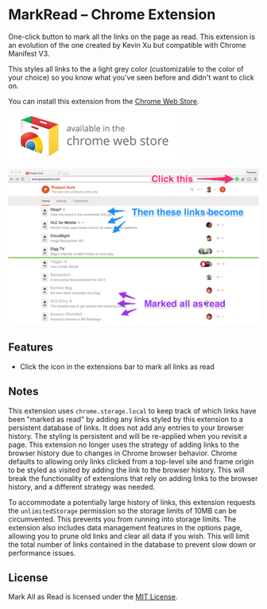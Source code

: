 # MarkRead – Chrome Extension

One-click button to mark all the links on the page as read. This extension is an evolution of the one created by Kevin Xu but compatible with Chrome Manifest V3.

This styles all links to the a light grey color (customizable to the color of your choice) so you know what you've seen before and didn't want to click on. 

You can install this extension from the [Chrome Web Store](https://chrome.google.com/webstore/detail/MarkRead/leabfebnoebcmlcefkiehdnclldlghmi).

[![MarkRead on Chrome Web Store](screenshots/webstore.png)](https://chrome.google.com/webstore/detail/MarkRead/leabfebnoebcmlcefkiehdnclldlghmi)

[![Screenshot](screenshots/screenshot.png)](https://chrome.google.com/webstore/detail/MarkRead/leabfebnoebcmlcefkiehdnclldlghmi)

## Features

- Click the icon in the extensions bar to mark all links as read

## Notes

This extension uses `chrome.storage.local` to keep track of which links have been "marked as read" by adding any links styled by this extension to a persistent database of links. It does not add any entries to your browser history. The styling is persistent and will be re-applied when you revisit a page. This extension no longer uses the strategy of adding links to the browser history due to changes in Chrome browser behavior. Chrome defaults to allowing only links clicked from a top-level site and frame origin to be styled as visited by adding the link to the browser history. This will break the functionality of extensions that rely on adding links to the browser history, and a different strategy was needed.

To accommodate a potentially large history of links, this extension requests the `unlimitedStorage` permission so the storage limits of 10MB can be circumvented. This prevents you from running into storage limits. The extension also includes data management features in the options page, allowing you to prune old links and clear all data if you wish. This will limit the total number of links contained in the database to prevent slow down or performance issues.

## License

Mark All as Read is licensed under the [MIT License](LICENSE).
